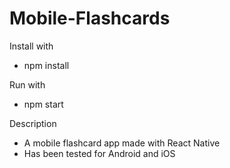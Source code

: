 # Mobile-Flashcards

Install with 
- npm install

Run with
- npm start

Description
- A mobile flashcard app made with React Native
- Has been tested for Android and iOS